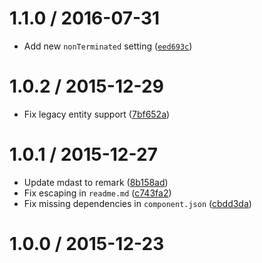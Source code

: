 <!--remark setext-->

<!--lint disable no-multiple-toplevel-headings heading-style-->

1.1.0 / 2016-07-31
==================

*   Add new `nonTerminated` setting ([`eed693c`](https://github.com/wooorm/parse-entities/commit/eed693c))

1.0.2 / 2015-12-29
==================

*   Fix legacy entity support ([7bf652a](https://github.com/wooorm/parse-entities/commit/7bf652a))

1.0.1 / 2015-12-27
==================

*   Update mdast to remark ([8b158ad](https://github.com/wooorm/parse-entities/commit/8b158ad))
*   Fix escaping in `readme.md` ([c743fa2](https://github.com/wooorm/parse-entities/commit/c743fa2))
*   Fix missing dependencies in `component.json` ([cbdd3da](https://github.com/wooorm/parse-entities/commit/cbdd3da))

1.0.0 / 2015-12-23
==================
